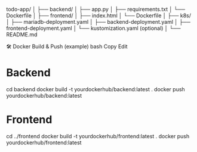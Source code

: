 todo-app/
│
├── backend/
│   ├── app.py
│   ├── requirements.txt
│   └── Dockerfile
│
├── frontend/
│   ├── index.html
│   └── Dockerfile
│
├── k8s/
│   ├── mariadb-deployment.yaml
│   ├── backend-deployment.yaml
│   ├── frontend-deployment.yaml
│   └── kustomization.yaml (optional)
│
└── README.md


🛠️ Docker Build & Push (example)
bash
Copy
Edit
# Backend
cd backend
docker build -t yourdockerhub/backend:latest .
docker push yourdockerhub/backend:latest

# Frontend
cd ../frontend
docker build -t yourdockerhub/frontend:latest .
docker push yourdockerhub/frontend:latest
